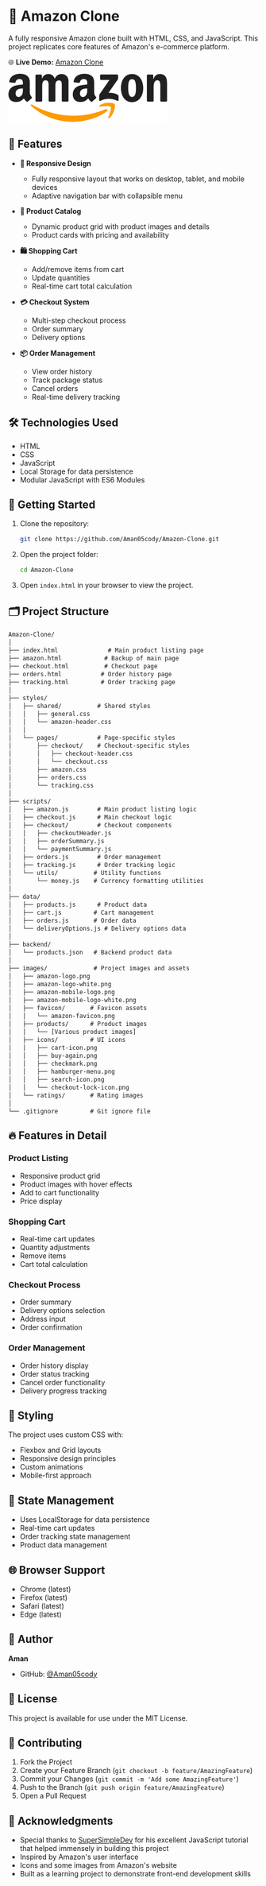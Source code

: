 # 🛒 Amazon Clone

A fully responsive Amazon clone built with HTML, CSS, and JavaScript. This project replicates core features of Amazon's e-commerce platform.

🌐 **Live Demo:** [Amazon Clone](https://amazon-clone-webs.netlify.app)

![Amazon Clone Screenshot](images/amazon-logo.png)

## 🌟 Features

- **📱 Responsive Design**
  - Fully responsive layout that works on desktop, tablet, and mobile devices
  - Adaptive navigation bar with collapsible menu

- **🏪 Product Catalog**
  - Dynamic product grid with product images and details
  - Product cards with pricing and availability

- **🛍️ Shopping Cart**
  - Add/remove items from cart
  - Update quantities
  - Real-time cart total calculation

- **💳 Checkout System**
  - Multi-step checkout process
  - Order summary
  - Delivery options

- **📦 Order Management**
  - View order history
  - Track package status
  - Cancel orders
  - Real-time delivery tracking

## 🛠️ Technologies Used

- HTML
- CSS
- JavaScript 
- Local Storage for data persistence
- Modular JavaScript with ES6 Modules

## 📖 Getting Started

1. Clone the repository:
   ```bash
   git clone https://github.com/Aman05cody/Amazon-Clone.git
   ```

2. Open the project folder:
   ```bash
   cd Amazon-Clone
   ```

3. Open `index.html` in your browser to view the project.

## 🗂️ Project Structure

```
Amazon-Clone/
│
├── index.html              # Main product listing page
├── amazon.html            # Backup of main page
├── checkout.html          # Checkout page
├── orders.html           # Order history page
├── tracking.html         # Order tracking page
│
├── styles/
│   ├── shared/          # Shared styles
│   │   ├── general.css
│   │   └── amazon-header.css
│   │
│   └── pages/           # Page-specific styles
│       ├── checkout/    # Checkout-specific styles
│       │   ├── checkout-header.css
│       │   └── checkout.css
│       ├── amazon.css
│       ├── orders.css
│       └── tracking.css
│
├── scripts/
│   ├── amazon.js        # Main product listing logic
│   ├── checkout.js      # Main checkout logic
│   ├── checkout/        # Checkout components
│   │   ├── checkoutHeader.js
│   │   ├── orderSummary.js
│   │   └── paymentSummary.js
│   ├── orders.js        # Order management
│   ├── tracking.js      # Order tracking logic
│   └── utils/          # Utility functions
│       └── money.js    # Currency formatting utilities
│ 
├── data/
│   ├── products.js      # Product data
│   ├── cart.js         # Cart management
│   ├── orders.js       # Order data
│   └── deliveryOptions.js # Delivery options data
│
├── backend/
│   └── products.json   # Backend product data
│
├── images/             # Project images and assets
│   ├── amazon-logo.png
│   ├── amazon-logo-white.png
│   ├── amazon-mobile-logo.png
│   ├── amazon-mobile-logo-white.png
│   ├── favicon/       # Favicon assets
│   │   └── amazon-favicon.png
│   ├── products/      # Product images
│   │   └── [Various product images]
│   ├── icons/         # UI icons
│   │   ├── cart-icon.png
│   │   ├── buy-again.png
│   │   ├── checkmark.png
│   │   ├── hamburger-menu.png
│   │   ├── search-icon.png
│   │   └── checkout-lock-icon.png
│   └── ratings/       # Rating images
│
└── .gitignore         # Git ignore file
```

## 🔥 Features in Detail

### Product Listing
- Responsive product grid
- Product images with hover effects
- Add to cart functionality
- Price display

### Shopping Cart
- Real-time cart updates
- Quantity adjustments
- Remove items
- Cart total calculation

### Checkout Process
- Order summary
- Delivery options selection
- Address input
- Order confirmation

### Order Management
- Order history display
- Order status tracking
- Cancel order functionality
- Delivery progress tracking

## 🎨 Styling

The project uses custom CSS with:
- Flexbox and Grid layouts
- Responsive design principles
- Custom animations
- Mobile-first approach

## 🔄 State Management

- Uses LocalStorage for data persistence
- Real-time cart updates
- Order tracking state management
- Product data management

## 🌐 Browser Support

- Chrome (latest)
- Firefox (latest)
- Safari (latest)
- Edge (latest)

## 👤 Author

**Aman**
- GitHub: [@Aman05cody](https://github.com/Aman05cody)

## 📝 License

This project is available for use under the MIT License.

## 🤝 Contributing

1. Fork the Project
2. Create your Feature Branch (`git checkout -b feature/AmazingFeature`)
3. Commit your Changes (`git commit -m 'Add some AmazingFeature'`)
4. Push to the Branch (`git push origin feature/AmazingFeature`)
5. Open a Pull Request

## 🌟 Acknowledgments

- Special thanks to [SuperSimpleDev](https://www.youtube.com/@SuperSimpleDev) for his excellent JavaScript tutorial that helped immensely in building this project
- Inspired by Amazon's user interface
- Icons and some images from Amazon's website
- Built as a learning project to demonstrate front-end development skills
